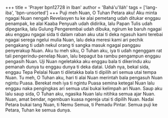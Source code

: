 +++
title = 'Prayer bpn12728 in Iban'
author = 'Bahá'u'lláh'
tags = ['lang-iba', 'bpn-unsorted']
+++
Puji meh Nuan, O Tuhan Petara aku! Aku minta ngagai
Nuan nengah Revelasyen tu ke alai pemetang udah ditukar enggau penampak, ke alai Kaaba Penyuah udah didirika, lalu Papan Tulis udah dipegarika, lalu Gulung Pengerembai udah dibuka, ngirum ke baruh ngagai aku enggau ngagai sida ti dalam raban aku utai ti deka ngasuh kami terebai ngagai serega ngelui mulia Nuan, lalu deka meresi kami ari pechik pengakang ti udah nekul orang ti sangka masuk ngagai panggau penyerakup Nuan.
Aku tu meh siku, O Tuhan aku, iya ti udah ngenggam rat tali pengerindu-penelap Nuan, lalu bepagut ba rambu pengampun enggau pengasih Nuan. Uji Nuan ngeletakka aku enggau bala ti dikerindu aku pemanah dunya tu enggau dunya ti deka datai. Udah nya, bekal sida, enggau Tepa Pelalai Nuan ti diletakka bala ti dipilih ari semua utai tempa Nuan.
Tu meh, O Tuhan aku, hari ti alai Nuan merintah bala pengasuh Nuan ngintu Puasa. Berekat meh iya ti ngintu Puasa semina ketegal Nuan lalu enggau naka pengingkas ari semua utai bukai kelimpah ari Nuan. Saup aku lalu saup sida, O Tuhan aku, ngasika Nuan lalu nitihka semua ajar Nuan. Nuan, amat bendar, ngembuan kuasa ngereja utai ti dipilih Nuan.
Nadai Petara bukai tang Nuan, ti Nemu Semua, ti Pemadu Pintar. Semua puji ke Petara, Tuhan ke semua dunya.
